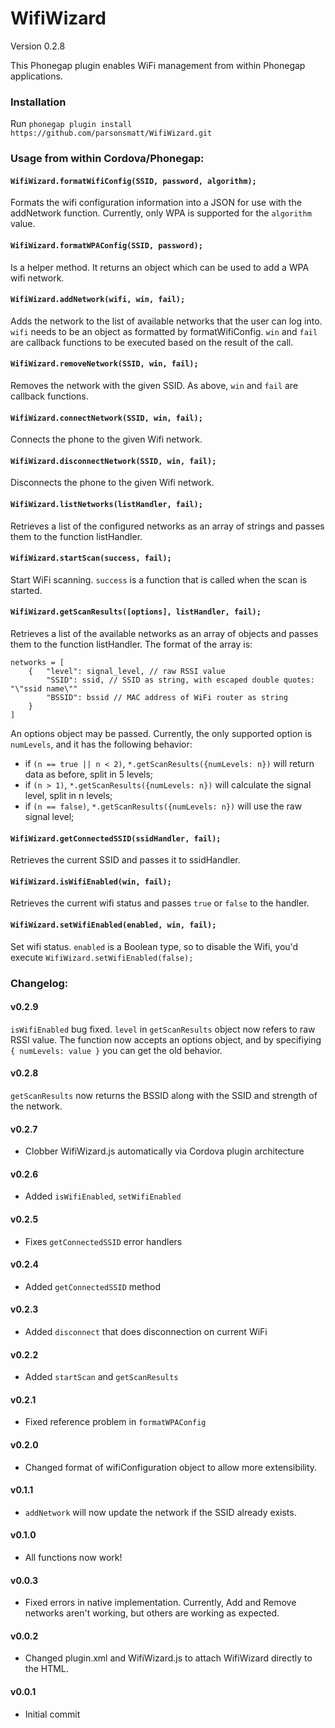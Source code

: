 # WifiWizard

Version 0.2.8

This Phonegap plugin enables WiFi management from within Phonegap applications.

### Installation

Run `phonegap plugin install https://github.com/parsonsmatt/WifiWizard.git`

### Usage from within Cordova/Phonegap:

#### `WifiWizard.formatWifiConfig(SSID, password, algorithm);` 

Formats the wifi configuration information into a JSON for use with the addNetwork function. Currently, only WPA is supported for the `algorithm` value.

#### `WifiWizard.formatWPAConfig(SSID, password);` 

Is a helper method. It returns an object which can be used to add a WPA wifi network.

#### `WifiWizard.addNetwork(wifi, win, fail);` 

Adds the network to the list of available networks that the user can log into. `wifi` needs to be an object as formatted by formatWifiConfig. `win` and `fail` are callback functions to be executed based on the result of the call.

#### `WifiWizard.removeNetwork(SSID, win, fail);` 

Removes the network with the given SSID. As above, `win` and `fail` are callback functions.

#### `WifiWizard.connectNetwork(SSID, win, fail);` 

Connects the phone to the given Wifi network.

#### `WifiWizard.disconnectNetwork(SSID, win, fail);` 

Disconnects the phone to the given Wifi network.

#### `WifiWizard.listNetworks(listHandler, fail);` 

Retrieves a list of the configured networks as an array of strings and passes them to the function listHandler.

#### `WifiWizard.startScan(success, fail);` 

Start WiFi scanning. `success` is a function that is called when the scan is started. 

#### `WifiWizard.getScanResults([options], listHandler, fail);` 

Retrieves a list of the available networks as an array of objects and passes them to the function listHandler. The format of the array is:

    networks = [
        {   "level": signal_level, // raw RSSI value
            "SSID": ssid, // SSID as string, with escaped double quotes: "\"ssid name\""
            "BSSID": bssid // MAC address of WiFi router as string
        }
    ]

An options object may be passed. Currently, the only supported option is `numLevels`, and it has the following behavior: 

- if `(n == true || n < 2)`, `*.getScanResults({numLevels: n})` will return data as before, split in 5 levels;
- if `(n > 1)`, `*.getScanResults({numLevels: n})` will calculate the signal level, split in n levels;
- if `(n == false)`, `*.getScanResults({numLevels: n})` will use the raw signal level;

#### `WifiWizard.getConnectedSSID(ssidHandler, fail);` 

Retrieves the current SSID and passes it to ssidHandler.

#### `WifiWizard.isWifiEnabled(win, fail);` 

Retrieves the current wifi status and passes `true` or `false` to the handler.

#### `WifiWizard.setWifiEnabled(enabled, win, fail);` 

Set wifi status. `enabled` is a Boolean type, so to disable the Wifi, you'd execute `WifiWizard.setWifiEnabled(false);`

### Changelog:

#### v0.2.9

`isWifiEnabled` bug fixed. `level` in `getScanResults` object now refers to raw RSSI value. The function now accepts an options object, and by specifiying `{ numLevels: value }` you can get the old behavior.

#### v0.2.8

`getScanResults` now returns the BSSID along with the SSID and strength of the network.

#### v0.2.7

- Clobber WifiWizard.js automatically via Cordova plugin architecture

#### v0.2.6 

- Added `isWifiEnabled`, `setWifiEnabled`

#### v0.2.5 

- Fixes `getConnectedSSID` error handlers

#### v0.2.4 

- Added `getConnectedSSID` method

#### v0.2.3 

- Added `disconnect` that does disconnection on current WiFi

#### v0.2.2 

- Added `startScan` and `getScanResults`

#### v0.2.1 

- Fixed reference problem in `formatWPAConfig`

#### v0.2.0 

- Changed format of wifiConfiguration object to allow more extensibility.

#### v0.1.1 

- `addNetwork` will now update the network if the SSID already exists.

#### v0.1.0 

- All functions now work!

#### v0.0.3 

- Fixed errors in native implementation. Currently, Add and Remove networks aren't working, but others are working as expected.

#### v0.0.2 

- Changed plugin.xml and WifiWizard.js to attach WifiWizard directly to the HTML.

#### v0.0.1 

- Initial commit
